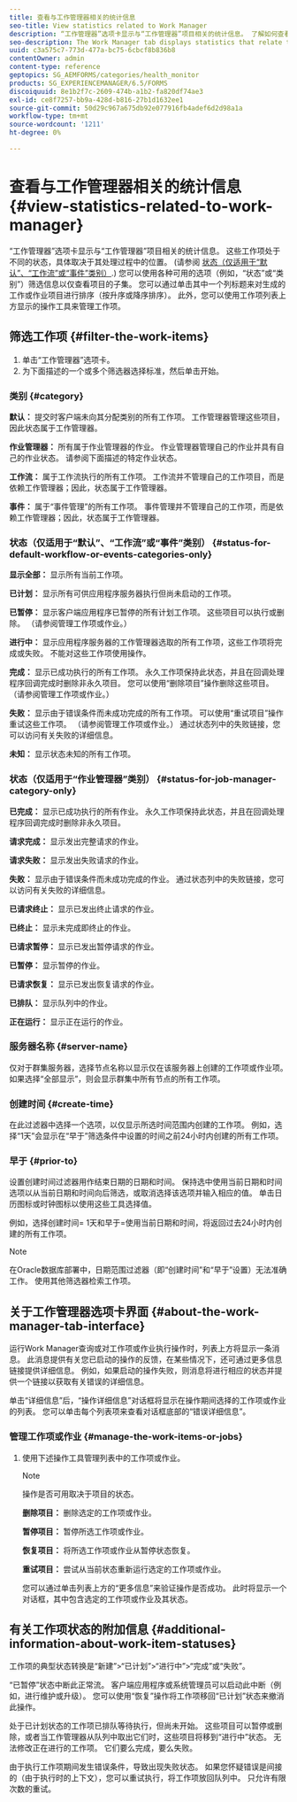 ```yaml
---
title: 查看与工作管理器相关的统计信息
seo-title: View statistics related to Work Manager
description: “工作管理器”选项卡显示与“工作管理器”项目相关的统计信息。 了解如何查看和筛选工作项。
seo-description: The Work Manager tab displays statistics that relate to Work Manager items. Learn how you can view and filter the work items.
uuid: c3a575c7-773d-477a-bc75-6cbcf8b836b8
contentOwner: admin
content-type: reference
geptopics: SG_AEMFORMS/categories/health_monitor
products: SG_EXPERIENCEMANAGER/6.5/FORMS
discoiquuid: 8e1b2f7c-2609-474b-a1b2-fa820df74ae3
exl-id: ce8f7257-bb9a-428d-b816-27b1d1632ee1
source-git-commit: 50d29c967a675db92e077916fb4adef6d2d98a1a
workflow-type: tm+mt
source-wordcount: '1211'
ht-degree: 0%

---
```


# 查看与工作管理器相关的统计信息 {#view-statistics-related-to-work-manager}

“工作管理器”选项卡显示与“工作管理器”项目相关的统计信息。 这些工作项处于不同的状态，具体取决于其处理过程中的位置。 (请参阅 [状态（仅适用于“默认”、“工作流”或“事件”类别）](view-statistics-related-manager.md#status-for-default-workflow-or-events-categories-only).) 您可以使用各种可用的选项（例如，“状态”或“类别”）筛选信息以仅查看项目的子集。 您可以通过单击其中一个列标题来对生成的工作或作业项目进行排序（按升序或降序排序）。 此外，您可以使用工作项列表上方显示的操作工具来管理工作项。

## 筛选工作项 {#filter-the-work-items}

1. 单击“工作管理器”选项卡。
1. 为下面描述的一个或多个筛选器选择标准，然后单击开始。

### 类别 {#category}

**默认：** 提交时客户端未向其分配类别的所有工作项。 工作管理器管理这些项目，因此状态属于工作管理器。

**作业管理器：** 所有属于作业管理器的作业。 作业管理器管理自己的作业并具有自己的作业状态。 请参阅下面描述的特定作业状态。

**工作流：** 属于工作流执行的所有工作项。 工作流并不管理自己的工作项目，而是依赖工作管理器；因此，状态属于工作管理器。

**事件：** 属于“事件管理”的所有工作项。 事件管理并不管理自己的工作项，而是依赖工作管理器；因此，状态属于工作管理器。

### 状态（仅适用于“默认”、“工作流”或“事件”类别） {#status-for-default-workflow-or-events-categories-only}

**显示全部：** 显示所有当前工作项。

**已计划：** 显示所有可供应用程序服务器执行但尚未启动的工作项。

**已暂停：** 显示客户端应用程序已暂停的所有计划工作项。 这些项目可以执行或删除。 （请参阅管理工作项或作业。）

**进行中：** 显示应用程序服务器的工作管理器选取的所有工作项，这些工作项将完成或失败。 不能对这些工作项使用操作。

**完成：** 显示已成功执行的所有工作项。 永久工作项保持此状态，并且在回调处理程序回调完成时删除非永久项目。 您可以使用“删除项目”操作删除这些项目。 （请参阅管理工作项或作业。）

**失败：** 显示由于错误条件而未成功完成的所有工作项。 可以使用“重试项目”操作重试这些工作项。 （请参阅管理工作项或作业。） 通过状态列中的失败链接，您可以访问有关失败的详细信息。

**未知：** 显示状态未知的所有工作项。

### 状态（仅适用于“作业管理器”类别） {#status-for-job-manager-category-only}

**已完成：** 显示已成功执行的所有作业。 永久工作项保持此状态，并且在回调处理程序回调完成时删除非永久项目。

**请求完成：** 显示发出完整请求的作业。

**请求失败：** 显示发出失败请求的作业。

**失败：** 显示由于错误条件而未成功完成的作业。 通过状态列中的失败链接，您可以访问有关失败的详细信息。

**已请求终止：** 显示已发出终止请求的作业。

**已终止：** 显示未完成即终止的作业。

**已请求暂停：** 显示已发出暂停请求的作业。

**已暂停：** 显示暂停的作业。

**已请求恢复：** 显示已发出恢复请求的作业。

**已排队：** 显示队列中的作业。

**正在运行：** 显示正在运行的作业。

### 服务器名称 {#server-name}

仅对于群集服务器，选择节点名称以显示仅在该服务器上创建的工作项或作业项。 如果选择“全部显示”，则会显示群集中所有节点的所有工作项。

### 创建时间 {#create-time}

在此过滤器中选择一个选项，以仅显示所选时间范围内创建的工作项。 例如，选择“1天”会显示在“早于”筛选条件中设置的时间之前24小时内创建的所有工作项。

### 早于 {#prior-to}

设置创建时间过滤器用作结束日期的日期和时间。 保持选中使用当前日期和时间选项以从当前日期和时间向后筛选，或取消选择该选项并输入相应的值。 单击日历图标或时钟图标以使用这些工具选择值。

例如，选择创建时间= 1天和早于=使用当前日期和时间，将返回过去24小时内创建的所有工作项。

>[!NOTE]
>
>在Oracle数据库部署中，日期范围过滤器（即“创建时间”和“早于”设置）无法准确工作。 使用其他筛选器检索工作项。

## 关于工作管理器选项卡界面 {#about-the-work-manager-tab-interface}

运行Work Manager查询或对工作项或作业执行操作时，列表上方将显示一条消息。 此消息提供有关您已启动的操作的反馈，在某些情况下，还可通过更多信息链接提供详细信息。 例如，如果启动的操作失败，则消息将进行相应的状态并提供一个链接以获取有关错误的详细信息。

单击“详细信息”后，“操作详细信息”对话框将显示在操作期间选择的工作项或作业的列表。 您可以单击每个列表项来查看对话框底部的“错误详细信息”。

### 管理工作项或作业 {#manage-the-work-items-or-jobs}

1. 使用下述操作工具管理列表中的工作项或作业。

   >[!NOTE]
   >
   >操作是否可用取决于项目的状态。

   **删除项目：** 删除选定的工作项或作业。

   **暂停项目：** 暂停所选工作项或作业。

   **恢复项目：** 将所选工作项或作业从暂停状态恢复。

   **重试项目：** 尝试从当前状态重新运行选定的工作项或作业。

   您可以通过单击列表上方的“更多信息”来验证操作是否成功。 此时将显示一个对话框，其中包含选定的工作项或作业及其状态。

## 有关工作项状态的附加信息 {#additional-information-about-work-item-statuses}

工作项的典型状态转换是“新建”>“已计划”>“进行中”>“完成”或“失败”。

“已暂停”状态中断此正常流。 客户端应用程序或系统管理员可以启动此中断（例如，进行维护或升级）。 您可以使用“恢复”操作将工作项移回“已计划”状态来撤消此操作。

处于已计划状态的工作项已排队等待执行，但尚未开始。 这些项目可以暂停或删除，或者当工作管理器从队列中取出它们时，这些项目将移到“进行中”状态。 无法修改正在进行的工作项。 它们要么完成，要么失败。

由于执行工作项期间发生错误条件，导致出现失败状态。 如果您怀疑错误是间接的（由于执行时的上下文），您可以重试执行，将工作项放回队列中。 只允许有限次数的重试。
